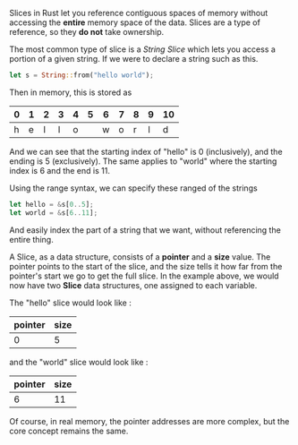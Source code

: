 Slices in Rust let you reference contiguous spaces of memory without accessing the **entire** memory space of the data. Slices are a type of reference, so they **do not** take ownership.

The most common type of slice is a *String Slice* which lets you access a portion of a given string. If we were to declare a string such as this.

```Rust
let s = String::from("hello world");
```

Then in memory, this is stored as

| 0 | 1 | 2 | 3 | 4 | 5 | 6 | 7 | 8 | 9 | 10 |
| - | - | - | - | - | - | - | - | - |  - | - |
| h | e | l | l | o |   | w | o | r |  l | d |

And we can see that the starting index of "hello" is 0 (inclusively), and the ending is 5 (exclusively). The same applies to "world" where the starting index is 6 and the end is 11.

Using the range syntax, we can specify these ranged of the strings

```Rust
let hello = &s[0..5];
let world = &s[6..11];
```

And easily index the part of a string that we want, without referencing the entire thing.

A Slice, as a data structure, consists of a **pointer** and a **size** value. The pointer points to the start of the slice, and the size tells it how far from the pointer's start we go to get the full slice. In the example above, we would now have two **Slice** data structures, one assigned to each variable.

The "hello" slice would look like :

| pointer | size |
|-|-|
| 0 | 5 |

and the "world" slice would look like :

| pointer | size |
|-|-|
| 6 | 11 |

Of course, in real memory, the pointer addresses are more complex, but the core concept remains the same.